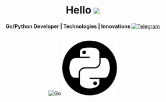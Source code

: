 <h1 align="center">Hello <img src="https://github.com/blackcater/blackcater/raw/main/images/Hi.gif" height="32"/></h1>

<p align="center">
  <strong>Go/Python Developer | Technologies | Innovations     </strong>   <a href="https://telegram.me/rasalghoul">
    <img src="https://freelogopng.com/images/all_img/1683044996telegram-logo-png.png" alt="Telegram" width="50px">
  </a>
</p>

<p align="center">

  <br>
  <img src="https://go.dev/blog/go-brand/Go-Logo/PNG/Go-Logo_White.png" alt="Go" width="225px">
  <img src="https://raw.githubusercontent.com/Cair06/Cair06/main/python.png" alt="Python" width="150px">
</p>
